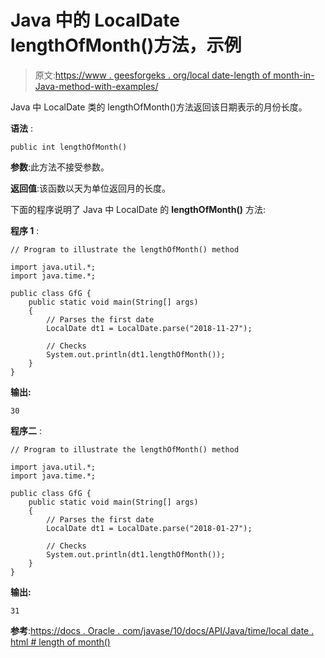 # Java 中的 LocalDate lengthOfMonth()方法，示例

> 原文:[https://www . geesforgeks . org/local date-length of month-in-Java-method-with-examples/](https://www.geeksforgeeks.org/localdate-lengthofmonth-method-in-java-with-examples/)

Java 中 LocalDate 类的 lengthOfMonth()方法返回该日期表示的月份长度。

**语法** :

```
public int lengthOfMonth()

```

**参数**:此方法不接受参数。

**返回值**:该函数以天为单位返回月的长度。

下面的程序说明了 Java 中 LocalDate 的 **lengthOfMonth()** 方法:

**程序 1** :

```
// Program to illustrate the lengthOfMonth() method

import java.util.*;
import java.time.*;

public class GfG {
    public static void main(String[] args)
    {
        // Parses the first date
        LocalDate dt1 = LocalDate.parse("2018-11-27");

        // Checks
        System.out.println(dt1.lengthOfMonth());
    }
}
```

**输出:**

```
30

```

**程序二** :

```
// Program to illustrate the lengthOfMonth() method

import java.util.*;
import java.time.*;

public class GfG {
    public static void main(String[] args)
    {
        // Parses the first date
        LocalDate dt1 = LocalDate.parse("2018-01-27");

        // Checks
        System.out.println(dt1.lengthOfMonth());
    }
}
```

**输出:**

```
31

```

**参考**:[https://docs . Oracle . com/javase/10/docs/API/Java/time/local date . html # length of month()](https://docs.oracle.com/javase/10/docs/api/java/time/LocalDate.html#lengthOfMonth())